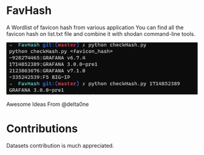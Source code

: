 # FavHash

A Wordlist of favicon hash from various application
You can find all the favicon hash on list.txt file and combine it with shodan command-line tools.

![favhash.png](favhash.png)

Awesome Ideas From @delta0ne

# Contributions

Datasets contribution is much appreciated.

